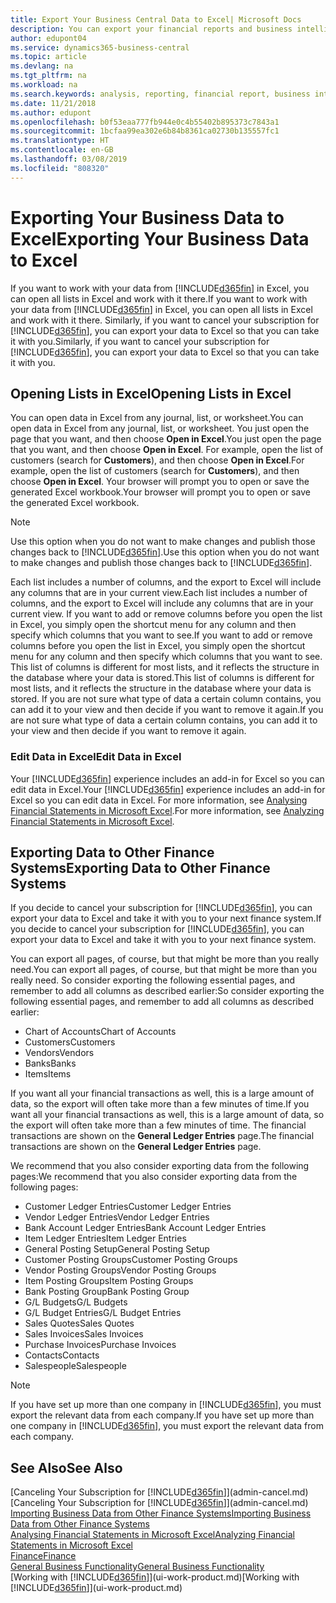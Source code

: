 ```yaml
---
title: Export Your Business Central Data to Excel| Microsoft Docs
description: You can export your financial reports and business intelligence data from Business Central  to Excel, or open your data in Excel.
author: edupont04
ms.service: dynamics365-business-central
ms.topic: article
ms.devlang: na
ms.tgt_pltfrm: na
ms.workload: na
ms.search.keywords: analysis, reporting, financial report, business intelligence, BI, Excel
ms.date: 11/21/2018
ms.author: edupont
ms.openlocfilehash: b0f53eaa777fb944e0c4b55402b895373c7843a1
ms.sourcegitcommit: 1bcfaa99ea302e6b84b8361ca02730b135557fc1
ms.translationtype: HT
ms.contentlocale: en-GB
ms.lasthandoff: 03/08/2019
ms.locfileid: "808320"
---
```

# <a name="exporting-your-business-data-to-excel"></a><span data-ttu-id="6af35-103">Exporting Your Business Data to Excel</span><span class="sxs-lookup"><span data-stu-id="6af35-103">Exporting Your Business Data to Excel</span></span>
<span data-ttu-id="6af35-104">If you want to work with your data from [!INCLUDE[d365fin](includes/d365fin_md.md)] in Excel, you can open all lists in Excel and work with it there.</span><span class="sxs-lookup"><span data-stu-id="6af35-104">If you want to work with your data from [!INCLUDE[d365fin](includes/d365fin_md.md)] in Excel, you can open all lists in Excel and work with it there.</span></span> <span data-ttu-id="6af35-105">Similarly, if you want to cancel your subscription for [!INCLUDE[d365fin](includes/d365fin_md.md)], you can export your data to Excel so that you can take it with you.</span><span class="sxs-lookup"><span data-stu-id="6af35-105">Similarly, if you want to cancel your subscription for [!INCLUDE[d365fin](includes/d365fin_md.md)], you can export your data to Excel so that you can take it with you.</span></span>

## <a name="opening-lists-in-excel"></a><span data-ttu-id="6af35-106">Opening Lists in Excel</span><span class="sxs-lookup"><span data-stu-id="6af35-106">Opening Lists in Excel</span></span>
<span data-ttu-id="6af35-107">You can open data in Excel from any journal, list, or worksheet.</span><span class="sxs-lookup"><span data-stu-id="6af35-107">You can open data in Excel from any journal, list, or worksheet.</span></span> <span data-ttu-id="6af35-108">You just open the page that you want, and then choose **Open in Excel**.</span><span class="sxs-lookup"><span data-stu-id="6af35-108">You just open the page that you want, and then choose **Open in Excel**.</span></span> <span data-ttu-id="6af35-109">For example, open the list of customers (search for **Customers**), and then choose **Open in Excel**.</span><span class="sxs-lookup"><span data-stu-id="6af35-109">For example, open the list of customers (search for **Customers**), and then choose **Open in Excel**.</span></span> <span data-ttu-id="6af35-110">Your browser will prompt you to open or save the generated Excel workbook.</span><span class="sxs-lookup"><span data-stu-id="6af35-110">Your browser will prompt you to open or save the generated Excel workbook.</span></span>  

> [!NOTE]
> <span data-ttu-id="6af35-111">Use this option when you do not want to make changes and publish those changes back to [!INCLUDE[d365fin](includes/d365fin_md.md)].</span><span class="sxs-lookup"><span data-stu-id="6af35-111">Use this option when you do not want to make changes and publish those changes back to [!INCLUDE[d365fin](includes/d365fin_md.md)].</span></span>  

<span data-ttu-id="6af35-112">Each list includes a number of columns, and the export to Excel will include any columns that are in your current view.</span><span class="sxs-lookup"><span data-stu-id="6af35-112">Each list includes a number of columns, and the export to Excel will include any columns that are in your current view.</span></span> <span data-ttu-id="6af35-113">If you want to add or remove columns before you open the list in Excel, you simply open the shortcut menu for any column and then specify which columns that you want to see.</span><span class="sxs-lookup"><span data-stu-id="6af35-113">If you want to add or remove columns before you open the list in Excel, you simply open the shortcut menu for any column and then specify which columns that you want to see.</span></span> <span data-ttu-id="6af35-114">This list of columns is different for most lists, and it reflects the structure in the database where your data is stored.</span><span class="sxs-lookup"><span data-stu-id="6af35-114">This list of columns is different for most lists, and it reflects the structure in the database where your data is stored.</span></span> <span data-ttu-id="6af35-115">If you are not sure what type of data a certain column contains, you can add it to your view and then decide if you want to remove it again.</span><span class="sxs-lookup"><span data-stu-id="6af35-115">If you are not sure what type of data a certain column contains, you can add it to your view and then decide if you want to remove it again.</span></span>  

### <a name="edit-data-in-excel"></a><span data-ttu-id="6af35-116">Edit Data in Excel</span><span class="sxs-lookup"><span data-stu-id="6af35-116">Edit Data in Excel</span></span>
<span data-ttu-id="6af35-117">Your [!INCLUDE[d365fin](includes/d365fin_md.md)] experience includes an add-in for Excel so you can edit data in Excel.</span><span class="sxs-lookup"><span data-stu-id="6af35-117">Your [!INCLUDE[d365fin](includes/d365fin_md.md)] experience includes an add-in for Excel so you can edit data in Excel.</span></span> <span data-ttu-id="6af35-118">For more information, see [Analysing Financial Statements in Microsoft Excel](finance-analyze-excel.md).</span><span class="sxs-lookup"><span data-stu-id="6af35-118">For more information, see [Analyzing Financial Statements in Microsoft Excel](finance-analyze-excel.md).</span></span>  

## <a name="exporting-data-to-other-finance-systems"></a><span data-ttu-id="6af35-119">Exporting Data to Other Finance Systems</span><span class="sxs-lookup"><span data-stu-id="6af35-119">Exporting Data to Other Finance Systems</span></span>
<span data-ttu-id="6af35-120">If you decide to cancel your subscription for [!INCLUDE[d365fin](includes/d365fin_md.md)], you can export your data to Excel and take it with you to your next finance system.</span><span class="sxs-lookup"><span data-stu-id="6af35-120">If you decide to cancel your subscription for [!INCLUDE[d365fin](includes/d365fin_md.md)], you can export your data to Excel and take it with you to your next finance system.</span></span>  

<span data-ttu-id="6af35-121">You can export all pages, of course, but that might be more than you really need.</span><span class="sxs-lookup"><span data-stu-id="6af35-121">You can export all pages, of course, but that might be more than you really need.</span></span> <span data-ttu-id="6af35-122">So consider exporting the following essential pages, and remember to add all columns as described earlier:</span><span class="sxs-lookup"><span data-stu-id="6af35-122">So consider exporting the following essential pages, and remember to add all columns as described earlier:</span></span>  

* <span data-ttu-id="6af35-123">Chart of Accounts</span><span class="sxs-lookup"><span data-stu-id="6af35-123">Chart of Accounts</span></span>  
* <span data-ttu-id="6af35-124">Customers</span><span class="sxs-lookup"><span data-stu-id="6af35-124">Customers</span></span>  
* <span data-ttu-id="6af35-125">Vendors</span><span class="sxs-lookup"><span data-stu-id="6af35-125">Vendors</span></span>  
* <span data-ttu-id="6af35-126">Banks</span><span class="sxs-lookup"><span data-stu-id="6af35-126">Banks</span></span>  
* <span data-ttu-id="6af35-127">Items</span><span class="sxs-lookup"><span data-stu-id="6af35-127">Items</span></span>  

<span data-ttu-id="6af35-128">If you want all your financial transactions as well, this is a large amount of data, so the export will often take more than a few minutes of time.</span><span class="sxs-lookup"><span data-stu-id="6af35-128">If you want all your financial transactions as well, this is a large amount of data, so the export will often take more than a few minutes of time.</span></span> <span data-ttu-id="6af35-129">The financial transactions are shown on the **General Ledger Entries** page.</span><span class="sxs-lookup"><span data-stu-id="6af35-129">The financial transactions are shown on the **General Ledger Entries** page.</span></span>  

<span data-ttu-id="6af35-130">We recommend that you also consider exporting data from the following pages:</span><span class="sxs-lookup"><span data-stu-id="6af35-130">We recommend that you also consider exporting data from the following pages:</span></span>  

* <span data-ttu-id="6af35-131">Customer Ledger Entries</span><span class="sxs-lookup"><span data-stu-id="6af35-131">Customer Ledger Entries</span></span>  
* <span data-ttu-id="6af35-132">Vendor Ledger Entries</span><span class="sxs-lookup"><span data-stu-id="6af35-132">Vendor Ledger Entries</span></span>  
* <span data-ttu-id="6af35-133">Bank Account Ledger Entries</span><span class="sxs-lookup"><span data-stu-id="6af35-133">Bank Account Ledger Entries</span></span>  
* <span data-ttu-id="6af35-134">Item Ledger Entries</span><span class="sxs-lookup"><span data-stu-id="6af35-134">Item Ledger Entries</span></span>  
* <span data-ttu-id="6af35-135">General Posting Setup</span><span class="sxs-lookup"><span data-stu-id="6af35-135">General Posting Setup</span></span>  
* <span data-ttu-id="6af35-136">Customer Posting Groups</span><span class="sxs-lookup"><span data-stu-id="6af35-136">Customer Posting Groups</span></span>  
* <span data-ttu-id="6af35-137">Vendor Posting Groups</span><span class="sxs-lookup"><span data-stu-id="6af35-137">Vendor Posting Groups</span></span>  
* <span data-ttu-id="6af35-138">Item Posting Groups</span><span class="sxs-lookup"><span data-stu-id="6af35-138">Item Posting Groups</span></span>  
* <span data-ttu-id="6af35-139">Bank Posting Group</span><span class="sxs-lookup"><span data-stu-id="6af35-139">Bank Posting Group</span></span>  
* <span data-ttu-id="6af35-140">G/L Budgets</span><span class="sxs-lookup"><span data-stu-id="6af35-140">G/L Budgets</span></span>  
* <span data-ttu-id="6af35-141">G/L Budget Entries</span><span class="sxs-lookup"><span data-stu-id="6af35-141">G/L Budget Entries</span></span>  
* <span data-ttu-id="6af35-142">Sales Quotes</span><span class="sxs-lookup"><span data-stu-id="6af35-142">Sales Quotes</span></span>  
* <span data-ttu-id="6af35-143">Sales Invoices</span><span class="sxs-lookup"><span data-stu-id="6af35-143">Sales Invoices</span></span>  
* <span data-ttu-id="6af35-144">Purchase Invoices</span><span class="sxs-lookup"><span data-stu-id="6af35-144">Purchase Invoices</span></span>  
* <span data-ttu-id="6af35-145">Contacts</span><span class="sxs-lookup"><span data-stu-id="6af35-145">Contacts</span></span>  
* <span data-ttu-id="6af35-146">Salespeople</span><span class="sxs-lookup"><span data-stu-id="6af35-146">Salespeople</span></span>  

> [!NOTE]  
>   <span data-ttu-id="6af35-147">If you have set up more than one company in [!INCLUDE[d365fin](includes/d365fin_md.md)], you must export the relevant data from each company.</span><span class="sxs-lookup"><span data-stu-id="6af35-147">If you have set up more than one company in [!INCLUDE[d365fin](includes/d365fin_md.md)], you must export the relevant data from each company.</span></span>

## <a name="see-also"></a><span data-ttu-id="6af35-148">See Also</span><span class="sxs-lookup"><span data-stu-id="6af35-148">See Also</span></span>
<span data-ttu-id="6af35-149">[Canceling Your Subscription for [!INCLUDE[d365fin](includes/d365fin_md.md)]](admin-cancel.md)</span><span class="sxs-lookup"><span data-stu-id="6af35-149">[Canceling Your Subscription for [!INCLUDE[d365fin](includes/d365fin_md.md)]](admin-cancel.md)</span></span>  
[<span data-ttu-id="6af35-150">Importing Business Data from Other Finance Systems</span><span class="sxs-lookup"><span data-stu-id="6af35-150">Importing Business Data from Other Finance Systems</span></span>](across-import-data-configuration-packages.md)  
[<span data-ttu-id="6af35-151">Analysing Financial Statements in Microsoft Excel</span><span class="sxs-lookup"><span data-stu-id="6af35-151">Analyzing Financial Statements in Microsoft Excel</span></span>](finance-analyze-excel.md)  
[<span data-ttu-id="6af35-152">Finance</span><span class="sxs-lookup"><span data-stu-id="6af35-152">Finance</span></span>](finance.md)  
[<span data-ttu-id="6af35-153">General Business Functionality</span><span class="sxs-lookup"><span data-stu-id="6af35-153">General Business Functionality</span></span>](ui-across-business-areas.md)  
<span data-ttu-id="6af35-154">[Working with [!INCLUDE[d365fin](includes/d365fin_md.md)]](ui-work-product.md)</span><span class="sxs-lookup"><span data-stu-id="6af35-154">[Working with [!INCLUDE[d365fin](includes/d365fin_md.md)]](ui-work-product.md)</span></span>  
